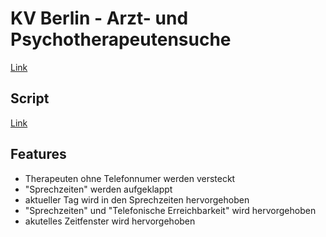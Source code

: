 # KV Berlin - Arzt- und Psychotherapeutensuche

[Link](https://www.kvberlin.de/fuer-patienten/arzt-und-psychotherapeutensuche)

## Script

[Link](./src/index.js)

## Features

- Therapeuten ohne Telefonnumer werden versteckt
- "Sprechzeiten" werden aufgeklappt
- aktueller Tag wird in den Sprechzeiten hervorgehoben
- "Sprechzeiten" und "Telefonische Erreichbarkeit" wird hervorgehoben
- akutelles Zeitfenster wird hervorgehoben
